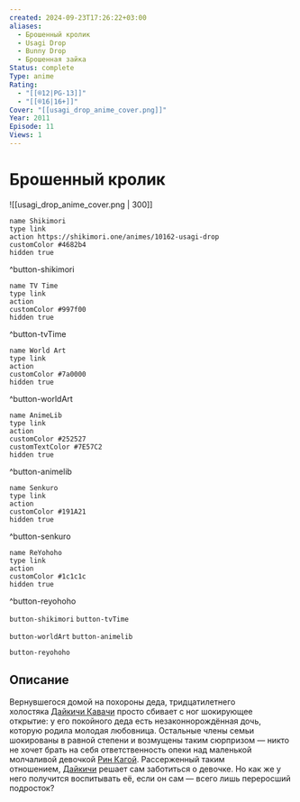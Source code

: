 ```yaml
---
created: 2024-09-23T17:26:22+03:00
aliases:
  - Брошенный кролик
  - Usagi Drop
  - Bunny Drop
  - Брошенная зайка
Status: complete
Type: anime
Rating:
  - "[[®️12|PG-13]]"
  - "[[®️16|16+]]"
Cover: "[[usagi_drop_anime_cover.png]]"
Year: 2011
Episode: 11
Views: 1
---
```


# Брошенный кролик

![[usagi_drop_anime_cover.png | 300]]

```button
name Shikimori
type link
action https://shikimori.one/animes/10162-usagi-drop
customColor #4682b4
hidden true
```
^button-shikimori

```button
name TV Time
type link
action 
customColor #997f00
hidden true
```
^button-tvTime

```button
name World Art
type link
action 
customColor #7a0000
hidden true
```
^button-worldArt

```button
name AnimeLib
type link
action 
customColor #252527
customTextColor #7E57C2
hidden true
```
^button-animelib

```button
name Senkuro
type link
action 
customColor #191A21
hidden true
```
^button-senkuro

```button
name ReYohoho
type link
action 
customColor #1c1c1c
hidden true
```
^button-reyohoho



`button-shikimori` `button-tvTime`

`button-worldArt` `button-animelib`

`button-reyohoho`

## Описание

Вернувшегося домой на похороны деда, тридцатилетнего холостяка [Дайкичи Кавачи](https://shikimori.one/characters/12668-daikichi-kawachi) просто сбивает с ног шокирующее открытие: у его покойного деда есть незаконнорождённая дочь, которую родила молодая любовница. Остальные члены семьи шокированы в равной степени и возмущены таким сюрпризом — никто не хочет брать на себя ответственность опеки над маленькой молчаливой девочкой [Рин Кагой](https://shikimori.one/characters/12669-rin-kaga). Рассерженный таким отношением, [Дайкичи](https://shikimori.one/characters/12668-daikichi-kawachi) решает сам заботиться о девочке. Но как же у него получится воспитывать её, если он сам — всего лишь переросший подросток?
